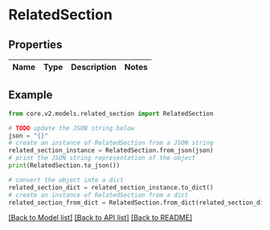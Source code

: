 # RelatedSection


## Properties

Name | Type | Description | Notes
------------ | ------------- | ------------- | -------------

## Example

```python
from core.v2.models.related_section import RelatedSection

# TODO update the JSON string below
json = "{}"
# create an instance of RelatedSection from a JSON string
related_section_instance = RelatedSection.from_json(json)
# print the JSON string representation of the object
print(RelatedSection.to_json())

# convert the object into a dict
related_section_dict = related_section_instance.to_dict()
# create an instance of RelatedSection from a dict
related_section_from_dict = RelatedSection.from_dict(related_section_dict)
```
[[Back to Model list]](../README.md#documentation-for-models) [[Back to API list]](../README.md#documentation-for-api-endpoints) [[Back to README]](../README.md)


